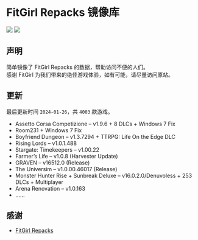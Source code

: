 ﻿# FitGirl Repacks 镜像库
![](https://img.shields.io/badge/ci-passing-brightgreen.svg?logo=github)
![](https://img.shields.io/badge/license-MIT-brightgreen.svg)

## 声明
简单镜像了 FitGirl Repacks 的数据，帮助访问不便的人们。  
感谢 FitGirl 为我们带来的绝佳游戏体验，如有可能，请尽量访问原站。

## 更新
最后更新时间 `2024-01-26`，共 `4003` 款游戏。
- Assetto Corsa Competizione – v1.9.6 + 8 DLCs + Windows 7 Fix
- Room231 + Windows 7 Fix
- Boyfriend Dungeon – v1.3.7294 + TTRPG: Life On the Edge DLC
- Rising Lords – v1.0.1.488
- Stargate: Timekeepers – v1.00.22
- Farmer’s Life – v1.0.8 (Harvester Update)
- GRAVEN – v16512.0 (Release)
- The Universim – v1.0.00.46017 (Release)
- Monster Hunter Rise + Sunbreak Deluxe – v16.0.2.0/Denuvoless + 253 DLCs + Multiplayer
- Arena Renovation – v1.0.163
- ……

## 感谢
- [FitGirl Repacks](https://fitgirl-repacks.site/)
